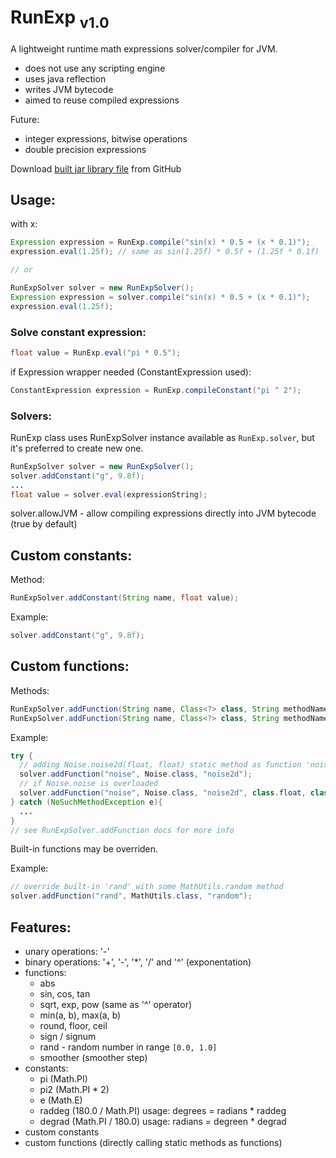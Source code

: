 # RunExp <sub>v1.0</sub>
A lightweight runtime math expressions solver/compiler for JVM.
- does not use any scripting engine
- uses java reflection
- writes JVM bytecode
- aimed to reuse compiled expressions

Future:
- integer expressions, bitwise operations
- double precision expressions

Download <a href=https://github.com/MihailRis/runexp/releases/download/v1.0.0/runexp_v1.0.0.jar>built jar library file</a> from GitHub
## Usage:

with x:
```java
Expression expression = RunExp.compile("sin(x) * 0.5 + (x * 0.1)");
expression.eval(1.25f); // same as sin(1.25f) * 0.5f + (1.25f * 0.1f)

// or

RunExpSolver solver = new RunExpSolver();
Expression expression = solver.compile("sin(x) * 0.5 + (x * 0.1)");
expression.eval(1.25f);
```


### Solve constant expression:

```java
float value = RunExp.eval("pi * 0.5");
```

if Expression wrapper needed (ConstantExpression used):
```java
ConstantExpression expression = RunExp.compileConstant("pi ^ 2");
```

### Solvers:
RunExp class uses RunExpSolver instance available as `RunExp.solver`, but it's preferred
to create new one.
```java
RunExpSolver solver = new RunExpSolver();
solver.addConstant("g", 9.8f);
...
float value = solver.eval(expressionString);
```
solver.allowJVM - allow compiling expressions directly into JVM bytecode (true by default)


## Custom constants:
Method: 
```java
RunExpSolver.addConstant(String name, float value);
```

Example: 
```java
solver.addConstant("g", 9.8f);
```


## Custom functions:
Methods: 
```java
RunExpSolver.addFunction(String name, Class<?> class, String methodName);
RunExpSolver.addFunction(String name, Class<?> class, String methodName, Class<?>... args);
```

Example:
```java 
try {
  // adding Noise.noise2d(float, float) static method as function 'noise'
  solver.addFunction("noise", Noise.class, "noise2d");
  // if Noise.noise is overloaded
  solver.addFunction("noise", Noise.class, "noise2d", class.float, class.float);
} catch (NoSuchMethodException e){
  ...
}
// see RunExpSolver.addFunction docs for more info
``` 

Built-in functions may be overriden.

Example:
```java
// override built-in 'rand' with some MathUtils.random method
solver.addFunction("rand", MathUtils.class, "random");
```


## Features:
- unary operations: '-'
- binary operations: '+', '-', '*', '/' and '^' (exponentation)
- functions:
  - abs
  - sin, cos, tan
  - sqrt, exp, pow (same as '^' operator)
  - min(a, b), max(a, b)
  - round, floor, ceil
  - sign / signum
  - rand - random number in range `[0.0, 1.0]`
  - smoother (smoother step)
- constants:
  - pi (Math.PI)
  - pi2 (Math.PI * 2)
  - e (Math.E)
  - raddeg (180.0 / Math.PI) usage: degrees = radians * raddeg
  - degrad (Math.PI / 180.0) usage: radians = degreen * degrad
- custom constants
- custom functions (directly calling static methods as functions)
